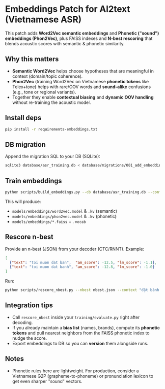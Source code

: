 # Embeddings Patch for AI2text (Vietnamese ASR)
This patch adds **Word2Vec semantic embeddings** and **Phonetic ("sound") embeddings (Phon2Vec)**,
plus FAISS indexes and **N-best rescoring** that blends acoustic scores with semantic & phonetic similarity.

## Why this matters
- **Semantic Word2Vec** helps choose hypotheses that are meaningful in context (domain/topic coherence).
- **Phon2Vec** (training Word2Vec on Vietnamese **phonetic tokens** like Telex+tone) helps with
  rare/OOV words and **sound-alike** confusions (e.g., tone or regional variants).
- Together they enable **contextual biasing** and **dynamic OOV handling** without re-training the acoustic model.

## Install deps
```bash
pip install -r requirements-embeddings.txt
```

## DB migration
Append the migration SQL to your DB (SQLite):
```bash
sqlite3 database/asr_training.db < database/migrations/001_add_embedding_tables.sql
```

## Train embeddings
```bash
python scripts/build_embeddings.py --db database/asr_training.db --config configs/embeddings.yaml
```
This will produce:
- `models/embeddings/word2vec.model` & `.kv` (semantic)
- `models/embeddings/phon2vec.model` & `.kv` (phonetic)
- `models/embeddings/*.faiss` + `.vocab`

## Rescore n-best
Provide an n-best (JSON) from your decoder (CTC/RNNT). Example:
```json
[
  {"text": "toi muon dat ban",  "am_score": -12.5, "lm_score": -1.1},
  {"text": "toi muon dat banh", "am_score": -12.8, "lm_score": -1.0}
]
```
Run:
```bash
python scripts/rescore_nbest.py --nbest nbest.json --context "đặt bánh gato sinh nhật"
```

## Integration tips
- Call `rescore_nbest` inside your `training/evaluate.py` right after decoding.
- If you already maintain a **bias list** (names, brands), compute its **phonetic tokens** and
  pull nearest neighbors from the FAISS phonetic index to nudge the score.
- Export embeddings to DB so you can **version** them alongside runs.

## Notes
- Phonetic rules here are lightweight. For production, consider a Vietnamese G2P (grapheme-to-phoneme)
  or pronunciation lexicon to get even sharper "sound" vectors.
